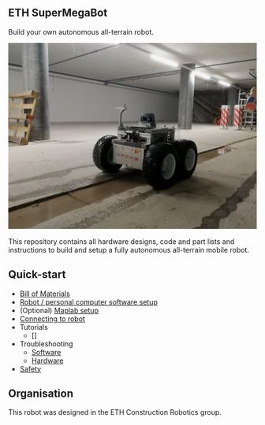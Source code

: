 ## ETH SuperMegaBot

Build your own autonomous all-terrain robot.

![alt tag](doc/images/smb_construction.jpg)

This repository contains all hardware designs, code and part lists and
instructions to build and setup a fully autonomous all-terrain mobile robot.

## Quick-start

* [Bill of Materials](doc/bill_of_materials.md)
* [Robot / personal computer software setup](doc/software_setup.md)
* (Optional) [Maplab setup](doc/maplab_setup.md)
* [Connecting to robot](doc/robot_connection.md)
* Tutorials
    * []
* Troubleshooting
    * [Software](doc/troubleshooting_software.md)
    * [Hardware](doc/troubleshooting_hardware.md)
* [Safety](doc/safety.md)

## Organisation
This robot was designed in the ETH Construction Robotics group.
